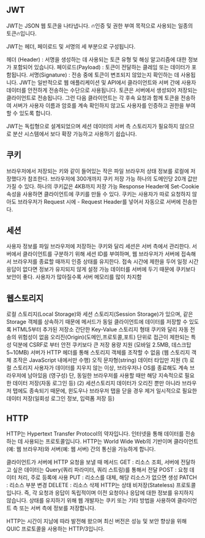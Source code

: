 ## JWT

JWT는 JSON 웹 토큰을 나타냅니다. 🔥인증 및 권한 부여 목적으로 사용되는 일종의 토큰🔥입니다.

JWT는 헤더, 페이로드 및 서명의 세 부분으로 구성됩니다.

헤더 (Header) : 서명을 생성하는 데 사용되는 토큰 유형 및 해싱 알고리즘에 대한 정보가 포함되어 있습니다.
페이로드(Payload) : 토큰이 전달하는 클레임 ​​또는 데이터가 포함됩니다.
서명(Signature) : 전송 중에 토큰이 변조되지 않았는지 확인하는 데 사용됩니다.
JWT는 일반적으로 웹 애플리케이션 및 API에서 클라이언트와 서버 간에 사용자 데이터를 안전하게 전송하는 수단으로 사용됩니다. 토큰은 서버에서 생성되어 저장되는 클라이언트로 전송됩니다. 그런 다음 클라이언트는 각 후속 요청과 함께 토큰을 전송하여 서버가 사용자 이름과 암호를 계속 확인하지 않고도 사용자를 인증하고 권한을 부여할 수 있도록 합니다.

JWT는 독립형으로 설계되었으며 세션 데이터의 서버 측 스토리지가 필요하지 않으므로 분산 시스템에서 보다 확장 가능하고 사용하기 쉽습니다.

## 쿠키

브라우저에서 저장되는 키와 같이 들어있는 작은 파일
브라우저 상태 정보를 로컬에 저장했다가 참조한다.
브라우저에 300개까지 쿠키 저장 가능
하나의 도메인당 20개 값만 가질 수 있다.
하나의 쿠키값은 4KB까지 저장 가능
Response Header에 Set-Cookie 속성을 사용하면 클라이언트에 쿠키를 만들 수 있다.
쿠키는 사용자가 따로 요청하지 않아도 브라우저가 Request 시에 - Request Header를 넣어서 자동으로 서버에 전송한다.

## 세션

사용자 정보를 파일 브라우저에 저장하는 쿠키와 달리 세션은 서버 측에서 관리한다.
서버에서 클라이언트를 구분하기 위해 세션 ID를 부여하며, 웹 브라우저가 서버에 접속해서 브라우저를 종료할 때까지 인증 상태를 유지한다.
접속 시간에 제한을 두어 일정 시간 응답이 없다면 정보가 유지되지 않게 설정 가능
데이터를 서버에 두기 때문에 쿠키보다 보안이 좋다.
사용자가 많아질수록 서버 메모리를 많이 차지함

## 웹스토리지

로컬 스토리지(Local Storage)와 세션 스토리지(Session Storage)가 있으며, 같은 Storage 객체를 상속하기 때문에 메서드가 동일
클라이언트에 데이터를 저장할 수 있도록 HTML5부터 추가된 저장소
간단한 Key-Value 스토리지 형태
쿠키와 달리 자동 전송의 위험성이 없음
오리진(Origin)(도메인,프로토콜,포트) 단위로 접근이 제한되는 특성 덕분에 CSRF로 부터 안전
쿠키보다 큰 저장 용량 지원 (모바일 2.5MB, 데스크탑 5~10MB)
서버가 HTTP 헤더를 통해 스토리지 객체를 조작할 수 없음 (웹 스토리지 객체 조작은 JavaScript 내에서만 수행)
오직 문자형(string) 데이터 타입만 지원
(1) 로컬 스토리지
사용자가 데이터를 지우지 않는 이상, 브라우저나 OS를 종료해도 계속 브라우저에 남아있음 (영구성)
단, 동일한 브라우저를 사용할 때만 해당
지속적으로 필요한 데이터 저장(자동 로그인 등)
(2) 세션스토리지
데이터가 오리진 뿐만 아니라 브라우저 탭에도 종속되기 때문에, 윈도우나 브라우저 탭을 닫을 경우 제거
일시적으로 필요한 데이터 저장(일회성 로그인 정보, 입력폼 저장 등)

## HTTP

HTTP는 Hypertext Transfer Protocol의 약자입니다. 인터넷을 통해 데이터를 전송하는 데 사용되는 프로토콜입니다. HTTP는 World Wide Web의 기반이며 클라이언트(예: 웹 브라우저)와 서버(예: 웹 서버) 간의 통신을 가능하게 합니다.

클라이언트가 서버에 HTTP 요청을 보낼 때 메서드
GET : 리소스 조회, 서버에 전달하고 싶은 데이터는 Query(쿼리 파라미터, 쿼리 스트링)를 통해서 전달
POST : 요청 데이터 처리, 주로 등록에 사용
PUT : 리소스를 대체, 해당 리소스가 없으면 생성
PATCH : 리소스 부분 변경
DELETE : 리소스 삭제
HTTP는 상태 비저장(Stateless) 프로토콜입니다. 즉, 각 요청과 응답이 독립적이며 이전 요청이나 응답에 대한 정보를 유지하지 않습니다. 상태를 유지하기 위해 웹 개발자는 쿠키 또는 기타 방법을 사용하여 클라이언트 측 또는 서버 측에 정보를 저장합니다.

HTTP는 시간이 지남에 따라 발전해 왔으며 최신 버전은 성능 및 보안 향상을 위해 QUIC 프로토콜을 사용하는 HTTP/3입니다.
